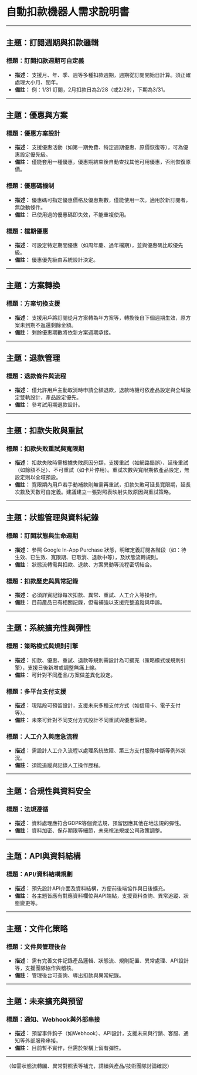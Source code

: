 # 自動扣款機器人需求說明書

---

## 主題：訂閱週期與扣款邏輯

### 標題：訂閱扣款週期可自定義
- **描述：** 支援月、年、季、週等多種扣款週期，週期從訂閱開始日計算。須正確處理大小月、閏年。
- **備註：** 例：1/31 訂閱，2月扣款日為2/28（或2/29），下期為3/31。

---

## 主題：優惠與方案

### 標題：優惠方案設計
- **描述：** 支援優惠活動（如第一期免費、特定週期優惠、原價恢復等），可為優惠設定優先級。
- **備註：** 僅能套用一種優惠，優惠期結束後自動查找其他可用優惠，否則恢復原價。

### 標題：優惠碼機制
- **描述：** 優惠碼可指定優惠價格及優惠期數，僅能使用一次。適用於新訂閱者，無啟動條件。
- **備註：** 已使用過的優惠碼即失效，不能重複使用。

### 標題：檔期優惠
- **描述：** 可設定特定期間優惠（如周年慶、過年檔期），並與優惠碼比較優先級。
- **備註：** 優惠優先級由系統設計決定。

---

## 主題：方案轉換

### 標題：方案切換支援
- **描述：** 支援用戶將訂閱從月方案轉為年方案等，轉換後自下個週期生效，原方案未到期不返還剩餘金額。
- **備註：** 剩餘優惠期數將依新方案週期承接。

---

## 主題：退款管理

### 標題：退款條件與流程
- **描述：** 僅允許用戶主動取消時申請全額退款，退款時機可依產品設定與全域設定雙軌設計，產品設定優先。
- **備註：** 參考試用期退款設計。

---

## 主題：扣款失敗與重試

### 標題：扣款失敗重試與寬限期
- **描述：** 扣款失敗時需根據失敗原因分類，支援重試（如網路錯誤）、延後重試（如餘額不足）、不可重試（如卡片停用）。重試次數與寬限期依產品設定，無設定則以全域預設。
- **備註：** 寬限期內用戶若手動補款則無需再重試，扣款失敗可延長寬限期，延長次數及天數可自定義。建議建立一張對照表映射失敗原因與重試策略。

---

## 主題：狀態管理與資料紀錄

### 標題：訂閱狀態與生命週期
- **描述：** 參照 Google In-App Purchase 狀態，明確定義訂閱各階段（如：待生效、已生效、寬限期、已取消、退款中等），及狀態流轉規則。
- **備註：** 狀態流轉需與扣款、退款、方案異動等流程密切結合。

### 標題：扣款歷史與異常記錄
- **描述：** 必須詳實記錄每次扣款、異常、重試、人工介入等操作。
- **備註：** 目前產品已有相關記錄，但需補強以支援完整追蹤與申訴。

---

## 主題：系統擴充性與彈性

### 標題：策略模式與規則引擎
- **描述：** 扣款、優惠、重試、退款等規則需設計為可擴充（策略模式或規則引擎），支援日後新增或調整無痛上線。
- **備註：** 可針對不同產品/方案做差異化設定。

### 標題：多平台支付支援
- **描述：** 現階段可預留設計，支援未來多種支付方式（如信用卡、電子支付等）。
- **備註：** 未來可針對不同支付方式設計不同重試與優惠策略。

### 標題：人工介入與應急流程
- **描述：** 需設計人工介入流程以處理系統故障、第三方支付服務中斷等例外狀況。
- **備註：** 須能追蹤與記錄人工操作歷程。

---

## 主題：合規性與資料安全

### 標題：法規遵循
- **描述：** 資料處理應符合GDPR等個資法規，預留因應其他在地法規的彈性。
- **備註：** 資料加密、保存期限等細節，未來視法規或公司政策調整。

---

## 主題：API與資料結構

### 標題：API/資料結構規劃
- **描述：** 預先設計API介面及資料結構，方便前後端協作與日後擴充。
- **備註：** 各主題皆應有對應資料欄位與API端點，支援資料查詢、異常追蹤、狀態變更等。

---

## 主題：文件化策略

### 標題：文件與管理後台
- **描述：** 需有完善文件記錄產品邏輯、狀態流、規則配置、異常處理、API設計等，支援團隊協作與稽核。
- **備註：** 管理後台可查詢、導出扣款與異常紀錄。

---

## 主題：未來擴充與預留

### 標題：通知、Webhook與外部串接
- **描述：** 預留事件鉤子（如Webhook）、API設計，支援未來與行銷、客服、通知等外部服務串接。
- **備註：** 目前暫不實作，但需於架構上留有彈性。

---

（如需狀態流轉圖、異常對照表等補充，請續與產品/技術團隊討論確認）